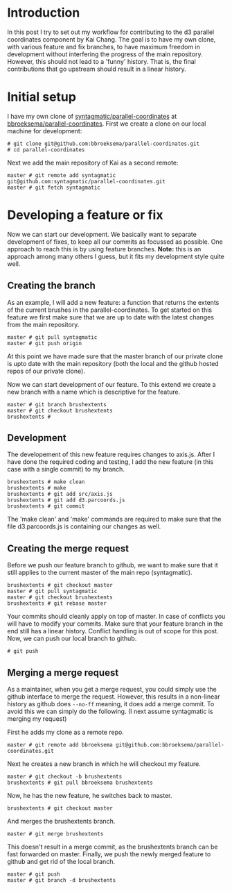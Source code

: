 # Introduction

In this post I try to set out my workflow for contributing to the d3 parallel
coordinates component by Kai Chang. The goal is to have my own clone, with
various feature and fix branches, to have maximum freedom in development without
interfering the progress of the main repository. However, this should not lead
to a 'funny' history. That is, the final contributions that go upstream should
result in a linear history.

# Initial setup

I have my own clone of [syntagmatic/parallel-coordinates](https://github.com/syntagmatic/parallel-coordinates)
at [bbroeksema/parallel-coordinates](https://github.com/bbroeksema/parallel-coordinates).
First we create a clone on our local machine for development:

    # git clone git@github.com:bbroeksema/parallel-coordinates.git
    # cd parallel-coordinates

Next we add the main repository of Kai as a second remote:

    master # git remote add syntagmatic git@github.com:syntagmatic/parallel-coordinates.git
    master # git fetch syntagmatic

# Developing a feature or fix

Now we can start our development. We basically want to separate development of
fixes, to keep all our commits as focussed as possible. One approach to reach
this is by using feature branches. **Note:** this is an approach among many
others I guess, but it fits my development style quite well.

## Creating the branch

As an example, I will add a new feature: a function that returns the extents of
the current brushes in the parallel-coordinates. To get started on this feature
we first make sure that we are up to date with the latest changes from the main
repository.

    master # git pull syntagmatic
    master # git push origin

At this point we have made sure that the master branch of our private clone is
upto date with the main repository (both the local and the github hosted repos
of our private clone).

Now we can start development of our feature. To this extend we create a new
branch with a name which is descriptive for the feature.

    master # git branch brushextents
    master # git checkout brushextents
    brushextents #

## Development

The developement of this new feature requires changes to axis.js. After I have
done the required coding and testing, I add the new feature (in this case with
a single commit) to my branch.

    brushextents # make clean
    brushextents # make
    brushextents # git add src/axis.js
    brushextents # git add d3.parcoords.js
    brushextents # git commit

The 'make clean' and 'make' commands are required to make sure that the file 
d3.parcoords.js is containing our changes as well.

## Creating the merge request

Before we push our feature branch to github, we want to make sure that it still
applies to the current master of the main repo (syntagmatic).

    brushextents # git checkout master
    master # git pull syntagmatic
    master # git checkout brushextents
    brushextents # git rebase master

Your commits should cleanly apply on top of master. In case of conflicts you
will have to modify your commits. Make sure that your feature branch in the end
still has a linear history. Conflict handling is out of scope for this post.
Now, we can push our local branch to github.

    # git push

## Merging a merge request

As a maintainer, when you get a merge request, you could simply use the github
interface to merge the request. However, this results in a non-linear history as
github does ```--no-ff``` meaning, it does add a merge commit. To avoid this we
can simply do the following. (I next assume syntagmatic is merging my request)

First he adds my clone as a remote repo.

    master # git remote add bbroeksema git@github.com:bbroeksema/parallel-coordinates.git

Next he creates a new branch in which he will checkout my feature.

    master # git checkout -b brushextents
    brushextents # git pull bbroeksema brushextents
    
Now, he has the new feature, he switches back to master.

    brushextents # git checkout master

And merges the brushextents branch.

    master # git merge brushextents
    
This doesn't result in a merge commit, as the brushextents branch can be fast
forwarded on master. Finally, we push the newly merged feature to github and
get rid of the local branch.

    master # git push
    master # git branch -d brushextents

    
